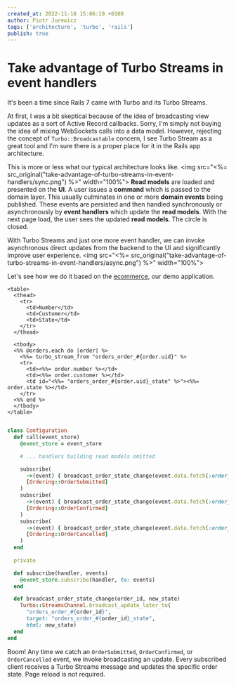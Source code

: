 ```yaml
---
created_at: 2022-11-18 15:06:19 +0100
author: Piotr Jurewicz
tags: ['architecture', 'turbo', 'rails']
publish: true
---
```


# Take advantage of Turbo Streams in event handlers
It's been a time since Rails 7 came with Turbo and its Turbo Streams.

At first, I was a bit skeptical because of the idea of broadcasting view updates as a sort of Active Record callbacks.
Sorry, I'm simply not buying the idea of mixing WebSockets calls into a data model.
However, rejecting the concept of `Turbo::Broadcastable` concern, I see Turbo Stream as a great tool and I'm sure there is a proper place for it in the Rails app architecture.

<!-- more -->

This is more or less what our typical architecture looks like.
    <img src="<%= src_original("take-advantage-of-turbo-streams-in-event-handlers/sync.png") %>" width="100%">
**Read models** are loaded and presented on the **UI**. A user issues a **command** which is passed to the domain layer. This usually culminates in one or more **domain events** being published.
These events are persisted and then handled synchronously or asynchronously by **event handlers** which update the **read models**. With the next page load, the user sees the updated **read models**. The circle is closed.

With Turbo Streams and just one more event handler, we can invoke asynchronous direct updates from the backend to the UI and significantly improve user experience.
<img src="<%= src_original("take-advantage-of-turbo-streams-in-event-handlers/async.png") %>" width="100%">

Let's see how we do it based on the [ecommerce](https://github.com/RailsEventStore/ecommerce/), our demo application.

```html+erb
<table>
  <thead>
    <tr>
      <td>Number</td>
      <td>Customer</td>
      <td>State</td>
    </tr>
  </thead>

  <tbody>
  <%% @orders.each do |order| %>
    <%%= turbo_stream_from "orders_order_#{order.uid}" %>
    <tr>
      <td><%%= order.number %></td>
      <td><%%= order.customer %></td>
      <td id="<%%= "orders_order_#{order.uid}_state" %>"><%%= order.state %></td>
    </tr>
  <%% end %>
  </tbody>
</table>
```

```ruby

class Configuration
  def call(event_store)
    @event_store = event_store

    # ... handlers building read models omitted

    subscribe(
      ->(event) { broadcast_order_state_change(event.data.fetch(:order_id), 'Submitted') },
      [Ordering::OrderSubmitted]
    )
    subscribe(
      ->(event) { broadcast_order_state_change(event.data.fetch(:order_id), "Paid") },
      [Ordering::OrderConfirmed]
    )
    subscribe(
      ->(event) { broadcast_order_state_change(event.data.fetch(:order_id), "Cancelled") },
      [Ordering::OrderCancelled]
    )
  end
  
  private

  def subscribe(handler, events)
    @event_store.subscribe(handler, to: events)
  end

  def broadcast_order_state_change(order_id, new_state)
    Turbo::StreamsChannel.broadcast_update_later_to(
      "orders_order_#{order_id}",
      target: "orders_order_#{order_id}_state",
      html: new_state)
  end
end
```

Boom! Any time we catch an `OrderSubmitted`, `OrderConfirmed`, or `OrderCancelled` event, we invoke broadcasting an update. Every subscribed client receives a Turbo Streams message and updates the specific order state. Page reload is not required.